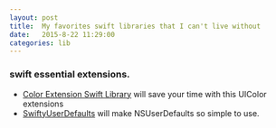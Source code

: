 ```yaml
---
layout: post  
title:  My favorites swift libraries that I can't live without  
date:   2015-8-22 11:29:00  
categories: lib  
---
```

### swift essential extensions.
* [Color Extension Swift Library](https://github.com/bennyguitar/Colours) will save your time with this UIColor extensions
* [SwiftyUserDefaults](https://github.com/radex/SwiftyUserDefaults) will make NSUserDefaults so simple to use.
 
